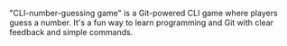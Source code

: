 
"CLI-number-guessing game" is a Git-powered CLI game where players guess a number. It's a fun way to learn programming and Git with clear feedback and simple commands.
